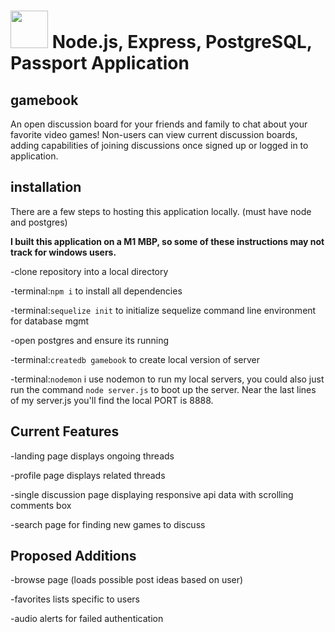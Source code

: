 # <img src="https://cloud.githubusercontent.com/assets/7833470/10423298/ea833a68-7079-11e5-84f8-0a925ab96893.png" width="60"> Node.js, Express, PostgreSQL, Passport Application

## gamebook
An open discussion board for your friends and family to chat about your favorite video games! Non-users can view current discussion boards, adding capabilities of joining discussions once signed up or logged in to application.

## installation
There are a few steps to hosting this application locally. (must have node and postgres)

**I built this application on a M1 MBP, so some of these instructions may not track for windows users.**

-clone repository into a local directory

-terminal:```npm i``` to install all dependencies

-terminal:```sequelize init``` to initialize sequelize command line environment for database mgmt

-open postgres and ensure its running

-terminal:```createdb gamebook``` to create local version of server

-terminal:```nodemon``` i use nodemon to run my local servers, you could also just run the command ```node server.js``` to boot up the server. Near the last lines of my server.js you'll find the local PORT is 8888.

 ## Current Features
-landing page displays ongoing threads

-profile page displays related threads

-single discussion page displaying responsive api data with scrolling comments box

-search page for finding new games to discuss

 
 ## Proposed Additions
-browse page (loads possible post ideas based on user)

-favorites lists specific to users

-audio alerts for failed authentication

